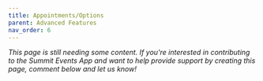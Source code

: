 ```yaml
---
title: Appointments/Options
parent: Advanced Features
nav_order: 6
---
```



*This page is still needing some content. If you're interested in contributing to the Summit Events App and want to help provide support by creating this page, comment below and let us know!*
